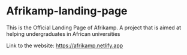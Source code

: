 # Afrikamp-landing-page

This is the Official Landing Page of Afrikamp.
A project that is aimed at helping undergraduates in African universities

Link to the website: https://afrikamp.netlify.app
